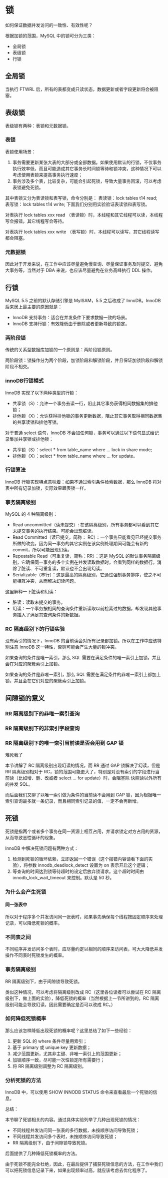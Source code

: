 # 锁

如何保证数据并发访问的一致性、有效性呢？

根据加锁的范围，MySQL 中的锁可分为三类：
- 全局锁
- 表级锁
- 行锁

## 全局锁

当执行 FTWRL 后，所有的表都变成只读状态，数据更新或者字段更新将会被阻塞。

## 表级锁

表级锁有两种：表锁和元数据锁。

### 表锁

表锁使用场景：
1. 事务需要更新某张大表的大部分或全部数据。如果使用默认的行锁，不仅事务执行效率低，而且可能造成其它事务长时间锁等待和锁冲突，这种情况下可以考虑使用表锁来提高事务执行速度；
2. 事务涉及多个表，比较复杂，可能会引起死锁，导致大量事务回滚，可以考虑表锁避免死锁。

其中表锁又分为表读锁和表写锁，命令分别是：
表读锁：lock tables t14 read;
表写锁：lock tables t14 write;
下面我们分别用实验验证表读锁和表写锁。

对表执行 lock tables xxx read （表读锁）时，本线程和其它线程可以读，本线程写会报错，其它线程写会等待。

对表执行 lock tables xxx write （表写锁）时，本线程可以读写，其它线程读写都会阻塞。

### 元数据锁

因此对于开发来说，在工作中应该尽量避免慢查询、尽量保证事务及时提交、避免大事务等，当然对于 DBA 来说，也应该尽量避免在业务高峰执行 DDL 操作。

## 行锁

MySQL 5.5 之前的默认存储引擎是 MyISAM，5.5 之后改成了 InnoDB。InnoDB 后来居上最主要的原因就是：
- InnoDB 支持事务：适合在并发条件下要求数据一致的场景。
- InnoDB 支持行锁：有效降低由于删除或者更新导致的锁定。

### 两阶段锁

传统的关系型数据库加锁的一个原则是：两阶段锁原则。

两阶段锁：锁操作分为两个阶段，加锁阶段和解锁阶段，并且保证加锁阶段和解锁阶段不相交。

### innoDB行锁模式

InnoDB 实现了以下两种类型的行锁：
- 共享锁（S）：允许一个事务去读一行，阻止其它事务获得相同数据集的排他锁；
- 排他锁（X）：允许获得排他锁的事务更新数据，阻止其它事务取得相同数据集的共享读锁和排他写锁。

对于普通 select 语句，InnoDB 不会加任何锁，事务可以通过以下语句显式给记录集加共享锁或排他锁：
- 共享锁（S）：select * from table_name where … lock in share mode;
- 排他锁（X）：select * from table_name where … for update。

### 行锁算法

InnoDB 行锁实现特点意味着：如果不通过索引条件检索数据，那么 InnoDB 将对表中所有记录加锁，实际效果跟表锁一样。

### 事务隔离级别

MySQL 的 4 种隔离级别：
- Read uncommitted（读未提交）: 在该隔离级别，所有事务都可以看到其它未提交事务的执行结果。可能会出现脏读。
- Read Committed（读已提交，简称： RC）：一个事务只能看见已经提交事务所做的改变。因为同一事务的其它实例在该实例处理期间可能会有新的 commit，所以可能出现幻读。
- Repeatable Read（可重复读，简称：RR）：这是 MySQL 的默认事务隔离级别，它确保同一事务的多个实例在并发读取数据时，会看到同样的数据行。消除了脏读、不可重复读，默认也不会出现幻读。
- Serializable（串行）：这是最高的隔离级别，它通过强制事务排序，使之不可能相互冲突，从而解决幻读问题。

这里解释一下脏读和幻读：
- 脏读：读取未提交的事务。
- 幻读：一个事务按相同的查询条件重新读取以前检索过的数据，却发现其他事务插入了满足其查询条件的新数据。

### RC 隔离级别下的行锁实验

没有索引的情况下，InnoDB 的当前读会对所有记录都加锁。所以在工作中应该特别注意 InnoDB 这一特性，否则可能会产生大量的锁冲突。

如果查询的条件是唯一索引，那么 SQL 需要在满足条件的唯一索引上加锁，并且会在对应的聚簇索引上加锁。

如果查询的条件是非唯一索引，那么 SQL 需要在满足条件的非唯一索引上都加上锁，并且会在它们对应的聚簇索引上加锁。

## 间隙锁的意义

### RR 隔离级别下的非唯一索引查询

### RR 隔离级别下的非索引字段查询

### RR 隔离级别下的唯一索引当前读是否会用到 GAP 锁

难死我了

本节讲解了 RC 隔离级别出现幻读的情况，而 RR 通过 GAP 锁解决了幻读，但是 RR 隔离级别相对于 RC，锁的范围可能更大了，特别是对没有索引的字段进行当前读（比如增、删、改或者 select … for update）时，会阻塞除
快照读以外所有的并发 SQL。

而后面我们又聊了以唯一索引做为条件的当前读不会用到 GAP 锁，因为根据唯一索引查询最多就一条记录，而且相同索引记录的值，一定不会再新增。

## 死锁

死锁是指两个或者多个事务在同一资源上相互占用，并请求锁定对方占用的资源，从而导致恶性循环的现象。

InnoDB 中解决死锁问题有两种方式：
1. 检测到死锁的循环依赖，立即返回一个错误（这个报错内容请看下面的实验），将参数 innodb_deadlock_detect
设置为 on 表示开启这个逻辑；
2. 等查询的时间达到锁等待超时的设定后放弃锁请求。这个超时时间由 innodb_lock_wait_timeout 来控制。默认是
50 秒。

### 为什么会产生死锁

#### 同一张表中

所以对于程序多个并发访问同一张表时，如果事先确保每个线程按固定顺序来处理记录，可以降低死锁的概率。

### 不同表之间

不同程序并发访问多个表时，应尽量约定以相同的顺序来访问表，可大大降低并发操作不同表时死锁发生的概率。

### 事务隔离级别

RR 隔离级别下，由于间隙锁导致死锁。

类似这种情况，可以考虑将隔离级别改成 RC（这里各位读者可以尝试在 RC 隔离级别下，做上面的实验），降低死锁的概率（当然根据上一节所讲到的，RC 隔离级别可能会导致幻读，因此需要确定是否可以改成 RC。）

### 如何降低死锁概率

那么应该怎样降低出现死锁的概率呢？这里总结了如下一些经验：
1. 更新 SQL 的 where 条件尽量用索引；
2. 基于 primary 或 unique key 更新数据；
3. 减少范围更新，尤其非主键、非唯一索引上的范围更新；
4. 加锁顺序一致，尽可能一次性锁定所有需要行；
5. 将 RR 隔离级别调整为 RC 隔离级别。

### 分析死锁的方法

InnoDB 中，可以使用 SHOW INNODB STATUS 命令来查看最后一个死锁的信息。

总结：

本节聊了死锁相关的内容。通过具体实验列举了几种出现死锁的情况：
- 不同线程并发访问同一张表的多行数据，未按顺序访问导致死锁；
- 不同线程并发访问多个表时，未按顺序访问导致死锁；
- RR 隔离级别下，由于间隙锁导致死锁。

后面提供了几种降低死锁概率的方法。

由于死锁不能完全杜绝，因此，在最后提供了捕获死锁信息的方法，在工作中我们可以把死锁信息记录下来，如果出现频率过高，就应该考虑去优化程序了。


